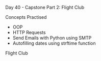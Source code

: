 Day 40 - Capstone Part 2: Flight Club

Concepts Practised

- OOP
- HTTP Requests
- Send Emails with Python using SMTP
- Autofilling dates using strftime function

Flight Club
